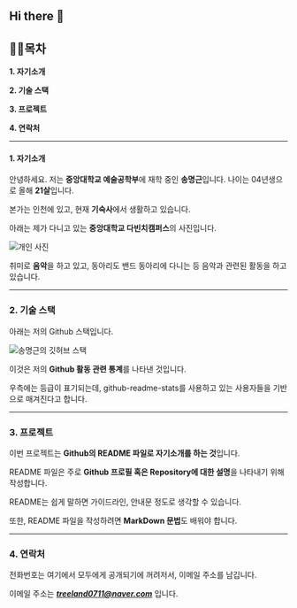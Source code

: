 ## Hi there 👋

## 👨‍🏫목차
__1. 자기소개__

__2. 기술 스택__

__3. 프로젝트__

__4. 연락처__

- - -
#### 1. 자기소개
안녕하세요. 저는 **중앙대학교 예술공학부**에 재학 중인 **송명근**입니다.
나이는 04년생으로 올해 **21살**입니다.

본가는 인천에 있고, 현재 **기숙사**에서 생활하고 있습니다.

아래는 제가 다니고 있는 **중앙대학교 다빈치캠퍼스**의 사진입니다.

![개인 사진](https://github.com/SongMyeonggeun04/OSS-A001/blob/main/ss1.jpg)

취미로 **음악**을 하고 있고, 동아리도 밴드 동아리에 다니는 등 음악과 관련된 활동을 하고 있습니다.

---
### 2. 기술 스택
아래는 저의 Github 스택입니다.

![송명근의 깃허브 스택](https://github-readme-stats.vercel.app/api?username=SongMyeonggeun04&show=reviews,discussions_started,discussions_answered,prs_merged,prs_merged_percentage)

이것은 저의 **Github 활동 관련 통계**를 나타낸 것입니다.

우측에는 등급이 표기되는데, github-readme-stats를 사용하고 있는 사용자들을 기반으로 매겨진다고 합니다.

---
### 3. 프로젝트
이번 프로젝트는 **Github의 README 파일로 자기소개를 하는 것**입니다. 

README 파일은 주로 **Github 프로필 혹은 Repository에 대한 설명**을 나타내기 위해 작성합니다.

README는 쉽게 말하면 가이드라인, 안내문 정도로 생각할 수 있습니다.

또한, README 파일을 작성하려면 **MarkDown 문법**도 배워야 합니다.

---
### 4. 연락처
전화번호는 여기에서 모두에게 공개되기에 꺼려저서, 이메일 주소를 남깁니다.

이메일 주소는 ***treeland0711@naver.com*** 입니다.
